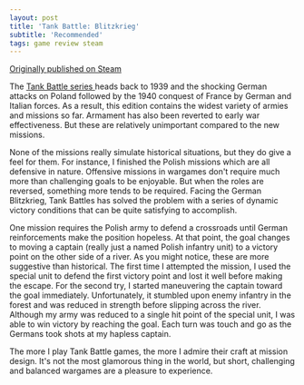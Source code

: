 ```yaml
---
layout: post
title: 'Tank Battle: Blitzkrieg'
subtitle: 'Recommended'
tags: game review steam
---
```


[Originally published on Steam](https://steamcommunity.com/id/jlericson/recommended/540150/)


 The
 <a class="bb_link" href="https://steamcommunity.com/id/jlericson/recommended/396320" target="_blank" rel="noreferrer">
  Tank Battle series
 </a>
 heads back to 1939 and the shocking German attacks on Poland followed by the 1940 conquest of France by German and Italian forces. As a result, this edition contains the widest variety of armies and missions so far. Armament has also been reverted to early war effectiveness. But these are relatively unimportant compared to the new missions.
 

 

 None of the missions really simulate historical situations, but they do give a feel for them. For instance, I finished the Polish missions which are all defensive in nature. Offensive missions in wargames don't require much more than challenging goals to be enjoyable. But when the roles are reversed, something more tends to be required. Facing the German Blitzkrieg, Tank Battles has solved the problem with a series of dynamic victory conditions that can be quite satisfying to accomplish.
 

 

 One mission requires the Polish army to defend a crossroads until German reinforcements make the position hopeless. At that point, the goal changes to moving a captain (really just a named Polish infantry unit) to a victory point on the other side of a river. As you might notice, these are more suggestive than historical. The first time I attempted the mission, I used the special unit to defend the first victory point and lost it well before making the escape. For the second try, I started maneuvering the captain toward the goal immediately. Unfortunately, it stumbled upon enemy infantry in the forest and was reduced in strength before slipping across the river. Although my army was reduced to a single hit point of the special unit, I was able to win victory by reaching the goal. Each turn was touch and go as the Germans took shots at my hapless captain.
 

 

 The more I play Tank Battle games, the more I admire their craft at mission design. It's not the most glamorous thing in the world, but short, challenging and balanced wargames are a pleasure to experience.
